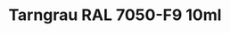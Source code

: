 ---
layout: product
title: "Tarngrau RAL 7050-F9  10ml"
price: "330" 
desc: "Acrylic Laquer 10mL"
img_path: "/assets/img/RC091.webp"
brand: "AK "
available: false
special_offer: false
new: false
soon: false
cat: "020000"
subcat: "020200"
subsubcat: "020201"
sifra: "RC091"
popular: false
spec: false
---
